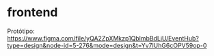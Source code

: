 # frontend

Protótipo: https://www.figma.com/file/yQA2ZpXMkzp1QblmbBdLiU/EventHub?type=design&node-id=5-276&mode=design&t=Yv7lUhG6cOPV59op-0
